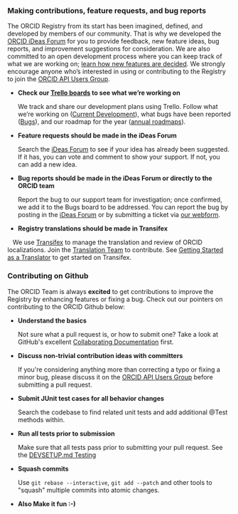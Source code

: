 
### Making contributions, feature requests, and bug reports

The ORCID Registry from its start has been imagined, defined, and developed by members of our community. That is why we developed the [ORCID iDeas Forum](https://support.orcid.org/hc/en-us/community/topics) for you to provide feedback, new feature ideas, bug reports, and improvement suggestions for consideration. We are also committed to an open development process where you can keep track of what we are working on; [learn how new features are decided](https://support.orcid.org/hc/articles/360006897594). We strongly encourage anyone who’s interested in using or contributing to the Registry to join the [ORCID API Users Group](https://groups.google.com/group/orcid-api-users).

* **Check our [Trello boards](https://trello.com/orcid2) to see what we’re working on**

    We track and share our development plans using Trello. Follow what we’re working on ([Current Development](https://trello.com/b/iuJwm8A6)), what bugs have been reported ([Bugs](https://trello.com/b/oOhRvH24)), and our roadmap for the year ([annual roadmaps](https://trello.com/orcid2)). 

* **Feature requests should be made in the iDeas Forum**

    Search the [iDeas Forum](https://support.orcid.org/hc/en-us/community/topics) to see if your idea has already been suggested. If it has, you can vote and comment to show your support. If not, you can add a new idea.

* **Bug reports should be made in the iDeas Forum or directly to the ORCID team**

    Report the bug to our support team for investigation; once confirmed, we add it to the Bugs board to be addressed. You can report the bug by posting in the [iDeas Forum](https://support.orcid.org/hc/en-us/community/topics) or by submitting a ticket via [our webform](https://support.orcid.org/).
    
* **Registry translations should be made in Transifex**

    We use [Transifex](https://www.transifex.com/orcid-inc-1/public/) to manage the translation and review of ORCID localizations. Join the [Translation Team](https://www.transifex.com/orcid-inc-1/public/) to contribute. See [Getting Started as a Translator](https://docs.transifex.com/getting-started/translators) to get started on Transifex. 


### Contributing on Github

The ORCID Team is always **excited** to get contributions to improve the Registry by enhancing features or fixing a bug. Check out our pointers on contributing to the ORCID Github below:


* **Understand the basics**

    Not sure what a pull request is, or how to submit one? Take a look at GitHub's excellent [Collaborating Documentation](https://help.github.com/categories/63/articles) first.

* **Discuss non-trivial contribution ideas with committers**

    If you're considering anything more than correcting a typo or fixing a minor bug, please discuss it on the [ORCID API Users Group](https://groups.google.com/group/orcid-api-users) before submitting a pull request. 

* **Submit JUnit test cases for all behavior changes**

    Search the codebase to find related unit tests and add additional @Test methods within. 

* **Run all tests prior to submission**

    Make sure that all tests pass prior to submitting your pull request. See the 
   [DEVSETUP.md Testing](DEVSETUP.md#integration-tests)

* **Squash commits**

    Use `git rebase --interactive`, `git add --patch` and other tools to "squash" multiple commits into atomic changes.


* **Also Make it fun :-)**

